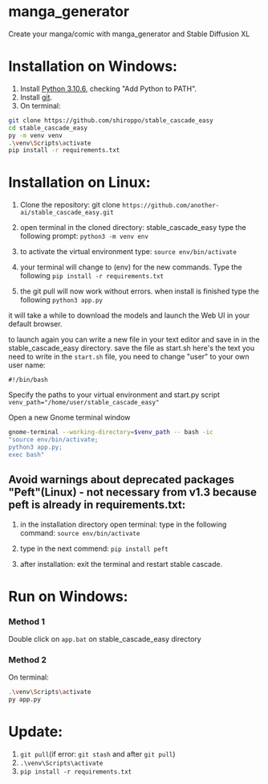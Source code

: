 # manga_generator
Create your manga/comic with manga_generator and Stable Diffusion XL

# Installation on Windows:
1. Install [Python 3.10.6](https://www.python.org/downloads/release/python-3106/), checking "Add Python to PATH".
2. Install [git](https://git-scm.com/download/win).
3. On terminal:
```bash
git clone https://github.com/shiroppo/stable_cascade_easy
cd stable_cascade_easy
py -m venv venv
.\venv\Scripts\activate
pip install -r requirements.txt
```
# Installation on Linux:

1. Clone the repository:
git clone ```https://github.com/another-ai/stable_cascade_easy.git```

2. open terminal in the cloned directory: stable_cascade_easy
type the following prompt:
```python3 -m venv env```

3. to activate the virtual environment type:
```source env/bin/activate```

4. your terminal will change to (env) for the new commands. Type the following
```pip install -r requirements.txt```

5. the git pull will now work without errors. when install is finished type the following
```python3 app.py```

it will take a while to download the models and launch the Web UI in your default browser.

to launch again you can write a new file in your text editor and save in in the stable_cascade_easy directory. save the file as start.sh
here's the text you need to write in the ```start.sh``` file, you need to change "user" to your own user name:

```#!/bin/bash```

Specify the paths to your virtual environment and start.py script
```venv_path="/home/user/stable_cascade_easy"```

Open a new Gnome terminal window
```bash
gnome-terminal --working-directory=$venv_path -- bash -ic
"source env/bin/activate;
python3 app.py;
exec bash"
```

## Avoid warnings about deprecated packages "Peft"(Linux) - not necessary from v1.3 because peft is already in requirements.txt:

1. in the installation directory open terminal:
type in the following command:
```source env/bin/activate```

2. type in the next commend: ```pip install peft```

3. after installation: exit the terminal and restart stable cascade.

# Run on Windows:
### Method 1
Double click on ```app.bat``` on stable_cascade_easy directory
### Method 2
On terminal:
```bash
.\venv\Scripts\activate
py app.py
```
# Update:
1. ```git pull```(if error: ```git stash``` and after ```git pull```)
2. ```.\venv\Scripts\activate```
3. ```pip install -r requirements.txt```
